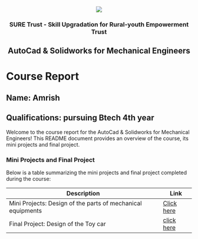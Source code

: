 <!-- PROJECT LOGO -->
<br />

<div align="center">
   <img src='https://user-images.githubusercontent.com/73131499/166115643-d3187f47-d38f-41b2-ae42-5ecbbc60de14.png' />


<h3 align="center">SURE Trust - Skill Upgradation for Rural-youth Empowerment Trust</h3>
  <h2>AutoCad & Solidworks for Mechanical Engineers</h2>
</div>

# Course Report

## Name: Amrish

## Qualifications: pursuing Btech 4th year

Welcome to the course report for the AutoCad & Solidworks for Mechanical Engineers! This README document provides an overview of the course, its mini projects and final project.

### Mini Projects and Final Project

Below is a table summarizing the mini projects and final project completed during the course:

| Description                               | Link                                    |
|-------------------------------------------|-----------------------------------------|
| Mini Projects: Design of the parts of mechanical equipments    | [Click here](https://github.com/sure-trust/G6_Autocad/tree/main/Mini%20Projects/Amrish)                        |
| Final Project: Design of the Toy car    | [click here](https://github.com/sure-trust/G6_Autocad/tree/main/Final%20Capstone%20Project/Amrish/Project)                        |
